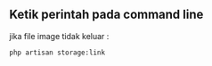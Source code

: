 ## Ketik perintah pada command line

jika file image tidak keluar :

```
php artisan storage:link
```
